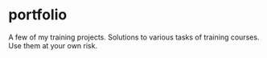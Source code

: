 # portfolio
A few of my training projects.
Solutions to various tasks of training courses. 
Use them at your own risk.
